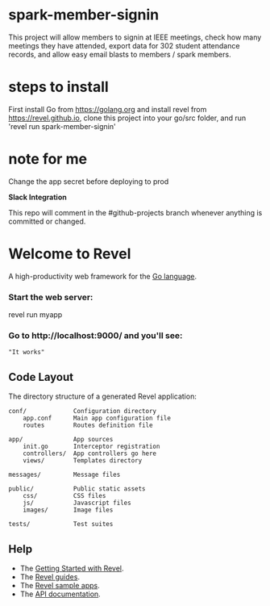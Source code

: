 # spark-member-signin
This project will allow members to signin at IEEE meetings, check how many meetings they have attended, export data for 302 student attendance records, and allow easy email blasts to members / spark members.

# steps to install
First install Go from https://golang.org and install revel from https://revel.github.io, clone this project into your go/src folder, and run 'revel run spark-member-signin'

# note for me
Change the app secret before deploying to prod

**Slack Integration**

This repo will comment in the #github-projects branch whenever anything is committed or changed.


# Welcome to Revel

A high-productivity web framework for the [Go language](http://www.golang.org/).


### Start the web server:

   revel run myapp

### Go to http://localhost:9000/ and you'll see:

    "It works"

## Code Layout

The directory structure of a generated Revel application:

    conf/             Configuration directory
        app.conf      Main app configuration file
        routes        Routes definition file

    app/              App sources
        init.go       Interceptor registration
        controllers/  App controllers go here
        views/        Templates directory

    messages/         Message files

    public/           Public static assets
        css/          CSS files
        js/           Javascript files
        images/       Image files

    tests/            Test suites


## Help

* The [Getting Started with Revel](http://revel.github.io/tutorial/gettingstarted.html).
* The [Revel guides](http://revel.github.io/manual/index.html).
* The [Revel sample apps](http://revel.github.io/examples/index.html).
* The [API documentation](https://godoc.org/github.com/revel/revel).